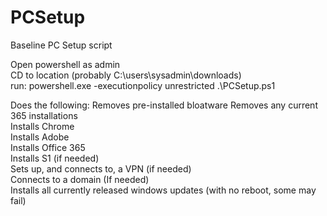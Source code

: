 # PCSetup
Baseline PC Setup script

Open powershell as admin  
CD to location (probably C:\users\sysadmin\downloads)  
run: powershell.exe -executionpolicy unrestricted .\PCSetup.ps1

Does the following:
  Removes pre-installed bloatware
  Removes any current 365 installations  
  Installs Chrome  
  Installs Adobe  
  Installs Office 365  
  Installs S1 (if needed)  
  Sets up, and connects to, a VPN (if needed)  
  Connects to a domain (If needed)  
  Installs all currently released windows updates (with no reboot, some may fail)  
